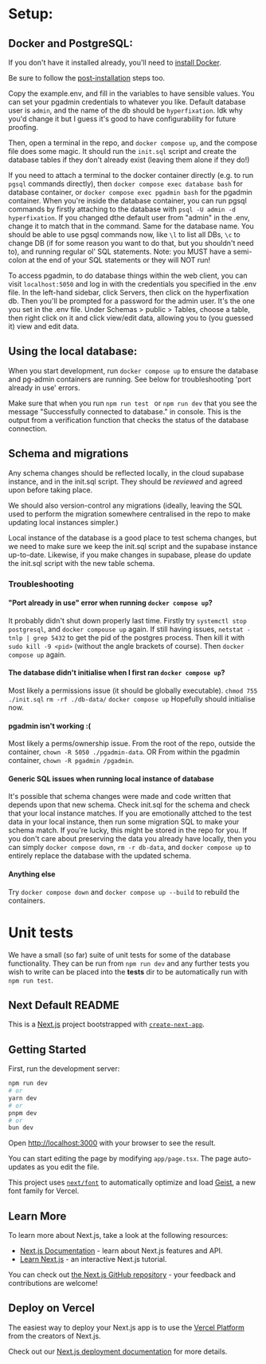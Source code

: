 # Setup:
## Docker and PostgreSQL:
If you don't have it installed already, you'll need to [install Docker](https://docs.docker.com/engine/install/ubuntu/#install-using-the-repository).

Be sure to follow the [post-installation](https://docs.docker.com/engine/install/linux-postinstall/) steps too.

Copy the example.env, and fill in the variables to have sensible values. You can set your pgadmin credentials to whatever you like.
Default database user is `admin`, and the name of the db should be `hyperfixation`. Idk why you'd change it but I guess it's good to have configurability for future proofing.

Then, open a terminal in the repo, and `docker compose up`, and the compose file does some magic. It should run the `init.sql` script and create the database tables if they don't already exist (leaving them alone if they do!)

If you need to attach a terminal to the docker container directly (e.g. to run `pgsql` commands directly), then `docker compose exec database bash` for database container, or `docker compose exec pgadmin bash` for the pgadmin container. When you're inside the database container, you can run pgsql commands by firstly attaching to the database with `psql -U admin -d hyperfixation`. If you changed dthe default user from "admin" in the .env, change it to match that in the command. Same for the database name. You should be able to use pgsql commands now, like `\l` to list all DBs, `\c` to change DB (if for some reason you want to do that, but you shouldn't need to), and running regular ol' SQL statements. Note: you MUST have a semi-colon at the end of your SQL statements or they will NOT run!

To access pgadmin, to do database things within the web client, you can visit `localhost:5050` and log in with the credentials you specified in the .env file. In the left-hand sidebar, click Servers, then click on the hyperfixation db. Then you'll be prompted for a password for the admin user. It's the one you set in the .env file. Under Schemas > public > Tables, choose a table, then right click on it and click view/edit data, allowing you to (you guessed it) view and edit data.

## Using the local database:
When you start development, run `docker compose up` to ensure the database and pg-admin containers are running.
See below for troubleshooting 'port already in use' errors.

Make sure that when you run `npm run test ` or `npm run dev` that you see the message "Successfully connected to database." in console. This is the output from a verification function that checks the status of the database connection.

## Schema and migrations
Any schema changes should be reflected locally, in the cloud supabase instance, and in the init.sql script. They should be *reviewed* and agreed upon before taking place.

We should also version-control any migrations (ideally, leaving the SQL used to perform the migration somewhere centralised in the repo to make updating local instances simpler.)

Local instance of the database is a good place to test schema changes, but we need to make sure we keep the init.sql script and the supabase instance up-to-date. Likewise, if you make changes in supabase, please do update the init.sql script with the new table schema.

### Troubleshooting

#### "Port already in use" error when running `docker compose up`?
It probably didn't shut down properly last time.
Firstly try `systemctl stop postgresql`, and `docker compouse up` again.
If still having issues, `netstat -tnlp | grep 5432` to get the pid of
the postgres process. Then kill it with `sudo kill -9 <pid>`
(without the angle brackets of course).
Then `docker compose up` again.

#### The database didn't initialise when I first ran `docker compose up`?
Most likely a permissions issue (it should be globally executable).
`chmod 755 ./init.sql`
`rm -rf ./db-data/`
`docker compose up`
Hopefully should initialise now.

#### pgadmin isn't working :(
Most likely a perms/ownership issue.
From the root of the repo, outside the container, `chown -R 5050 ./pgadmin-data`.
OR
From within the pgadmin container, `chown -R pgadmin /pgadmin`.

#### Generic SQL issues when running local instance of database
It's possible that schema changes were made and code written that depends upon that new schema. Check init.sql for the schema and check that your local instance matches. If you are emotionally attched to the test data in your local instance, then run some migration SQL to make your schema match. If you're lucky, this might be stored in the repo for you. If you don't care about preserving the data you already have locally, then you can simply `docker compose down`, `rm -r db-data`, and `docker compose up` to entirely replace the database with the updated schema.

#### Anything else
Try `docker compose down` and `docker compose up --build` to rebuild the containers.

# Unit tests
We have a small (so far) suite of unit tests for some of the database functionality. They can be run from `npm run dev` and any further tests you wish to write can be placed into the __tests__ dir to be automatically run with `npm run test`.


## Next Default README

This is a [Next.js](https://nextjs.org) project bootstrapped with [`create-next-app`](https://nextjs.org/docs/app/api-reference/cli/create-next-app).

## Getting Started

First, run the development server:

```bash
npm run dev
# or
yarn dev
# or
pnpm dev
# or
bun dev
```

Open [http://localhost:3000](http://localhost:3000) with your browser to see the result.

You can start editing the page by modifying `app/page.tsx`. The page auto-updates as you edit the file.

This project uses [`next/font`](https://nextjs.org/docs/app/building-your-application/optimizing/fonts) to automatically optimize and load [Geist](https://vercel.com/font), a new font family for Vercel.

## Learn More

To learn more about Next.js, take a look at the following resources:

- [Next.js Documentation](https://nextjs.org/docs) - learn about Next.js features and API.
- [Learn Next.js](https://nextjs.org/learn) - an interactive Next.js tutorial.

You can check out [the Next.js GitHub repository](https://github.com/vercel/next.js) - your feedback and contributions are welcome!

## Deploy on Vercel

The easiest way to deploy your Next.js app is to use the [Vercel Platform](https://vercel.com/new?utm_medium=default-template&filter=next.js&utm_source=create-next-app&utm_campaign=create-next-app-readme) from the creators of Next.js.

Check out our [Next.js deployment documentation](https://nextjs.org/docs/app/building-your-application/deploying) for more details.
